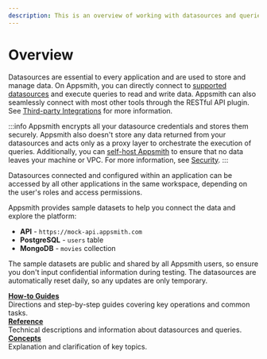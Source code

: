 ```yaml
---
description: This is an overview of working with datasources and queries on Appsmith.
---
```


# Overview

Datasources are essential to every application and are used to store and manage data. On Appsmith, you can directly connect to [supported datasources](/connect-data/reference) and execute queries to read and write data. Appsmith can also seamlessly connect with most other tools through the RESTful API plugin. See [Third-party Integrations](/connect-data/integrations) for more information.

:::info
Appsmith encrypts all your datasource credentials and stores them securely. Appsmith also doesn't store any data returned from your datasources and acts only as a proxy layer to orchestrate the execution of queries. Additionally, you can [self-host Appsmith](/getting-started/setup) to ensure that no data leaves your machine or VPC. For more information, see [Security](/product/security#security-measures-within-appsmith).
:::

Datasources connected and configured within an application can be accessed by all other applications in the same workspace, depending on the user's roles and access permissions.

Appsmith provides sample datasets to help you connect the data and explore the platform:

* **API** - `https://mock-api.appsmith.com`
* **PostgreSQL** - `users` table
* **MongoDB** - `movies` collection

The sample datasets are public and shared by all Appsmith users, so ensure you don't input confidential information during testing. The datasources are automatically reset daily, so any updates are only temporary.


<div class="containerGridSampleApp">
   <div class="containerColumnSampleApp columnGrid column-one">
    <div class="containerCol">
      </div> 
      <b><a href="/connect-data/how-to-guides">How-to Guides</a></b>
      <div class="containerDescription">
      Directions and step-by-step guides covering key operations and common tasks.
      </div>
   </div>

   <div class="containerColumnSampleApp columnGrid column-two">
   <div class="containerCol">
      </div>
      <b><a href="/connect-data/reference"> Reference</a></b>
      <div class="containerDescription"> Technical descriptions and information about datasources and queries.
      </div>
   </div>
</div>

<div class="containerGridSampleApp">
   <div class="containerColumnSampleApp columnGrid column-one">
    <div class="containerCol">
      </div> 
      <b><a href="/connect-data/concepts">Concepts</a></b>
      <div class="containerDescription"> Explanation and clarification of key topics.
      </div>
   </div>
   <div class="columnGrid column-two" style={{margin: "10px"}}>
   </div>
</div>
